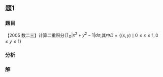 ## 题1
### 题目
【2005 数二三】计算二重积分${\iint }_{D}| {{x}^{2} + {y}^{2} - 1}| {d\sigma }$,其中$D = \{ ( {x, y})  \mid  0 \leq  x \leq  1,0 \leq  y \leq  1\}$
### 分析

### 解